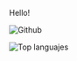 Hello!

![Github](https://github-readme-stats.vercel.app/api?username=kevstrosky&count_private=true&show_icons=true&theme=radical)

![Top languajes](https://github-readme-stats.vercel.app/api/top-langs/?username=kevstrosky&show_icons=true&theme=radical)
